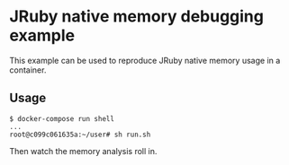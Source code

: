 # JRuby native memory debugging example

This example can be used to reproduce JRuby native memory usage in a container.

## Usage

```
$ docker-compose run shell
...
root@c099c061635a:~/user# sh run.sh
```

Then watch the memory analysis roll in.